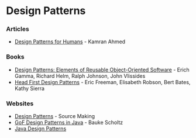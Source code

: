 # Design Patterns

### Articles

* [Design Patterns for Humans](https://roadmap.sh/guides/design-patterns-for-humans) - Kamran Ahmed

### Books

* [Design Patterns: Elements of Reusable Object-Oriented Software](https://smile.amazon.co.uk/dp/0201633612) - Erich Gamma, Richard Helm, Ralph Johnson, John Vlissides
* [Head First Design Patterns](https://smile.amazon.co.uk/dp/0596007124) - Eric Freeman, Elisabeth Robson, Bert Bates, Kathy Sierra

### Websites

* [Design Patterns](https://sourcemaking.com/design\_patterns) - Source Making
* [GoF Design Patterns in Java](https://gof-design-patterns.zeef.com/bauke.scholtz) - Bauke Scholtz
* [Java Design Patterns](https://java-design-patterns.com/patterns/)
